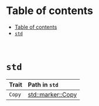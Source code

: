 # Table of contents
- [Table of contents](#table-of-contents)
- [`std`](#std)

<br>

# `std`
|Trait|Path in `std`|
|:----|:------------|
|`Copy`|[std::marker::Copy](https://doc.rust-lang.org/std/marker/trait.Copy.html)|

<br>
